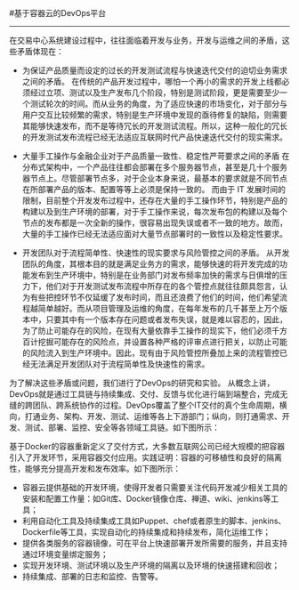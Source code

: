 #基于容器云的DevOps平台

---
在交易中心系统建设过程中，往往面临着开发与业务，开发与运维之间的矛盾，这些矛盾体现在：


-  为保证产品质量而设定的过长的开发测试流程与快速迭代交付的迫切业务需求之间的矛盾。
在传统的产品开发过程中，哪怕一个再小的需求的开发上线都必须经过立项、测试以及生产发布几个阶段，特别是测试阶段，更是需要至少一个测试轮次的时间。而从业务的角度，为了适应快速的市场变化，对于部分与用户交互比较频繁的需求，特别是生产环境中发现的亟待修复的缺陷，则需要其能够快速发布，而不是等待冗长的开发测试流程。所以，这种一般化的冗长的开发测试发布流程已经无法适应互联网时代产品快速迭代交付的现实需求。


- 大量手工操作与金融企业对于产品质量一致性、稳定性严苛要求之间的矛盾
在分布式架构中，一个产品往往都会部署在多个服务器节点，甚至是几十个服务器节点上。尽管部署节点多，对于企业本身来说，最基本的要求就是不同节点在所部署产品的版本、配置等等上必须是保持一致的。 而由于 IT 发展时间的限制，目前整个开发发布过程中，还存在大量的手工操作环节，特别是产品的构建以及到生产环境的部署，对于手工操作来说，每次发布包的构建以及每个节点的发布都是一次全新的操作，很容易出现失误或者不一致的地方。故而，大量的手工操作已经无法适应面对大量节点部署时的一致性以及稳定性要求。


- 开发团队对于流程简单性、快速性的现实要求与风险管控之间的矛盾。
从开发团队的角度，其根本目的就是满足业务方的需求，能够快速的将开发完成的功能发布到生产环境中，特别是在业务部门对发布频率加快的需求与日俱增的压力下，他们对于开发测试发布流程中所存在的各个管控点就往往颇具怨言，认为有些把控环节不仅延缓了发布时间，而且还浪费了他们的时间，他们希望流程越简单越好。而从项目管理及运维的角度，在每年发布的几千甚至上万个版本中，只要其中有一个版本存在问题或者发布失误，就是难以容忍的，因此，为了防止可能存在的风险，在现有大量依靠手工操作的现实下，他们必须千方百计挖掘可能存在的风险点，并设置各种严格的评审点进行把关，以防止可能的风险流入到生产环境中。因此，现有由于风险管控所叠加上来的流程管控已经无法满足开发团队对于流程简单性及快速性的需求。

为了解决这些矛盾或问题，我们进行了DevOps的研究和实验。
从概念上讲，DevOps就是通过工具链与持续集成、交付、反馈与优化进行端到端整合，完成无缝的跨团队、跨系统协作的过程。DevOps覆盖了整个IT交付的真个生命周期，横向，打通业务、架构、开发、测试、运维等各上下游部门；纵向，则打通需求、开发、测试、部署、监控、安全等各领域工具链。如下图所示：



基于Docker的容器重新定义了交付方式，大多数互联网公司已经大规模的把容器引入了开发环节，采用容器交付应用。实践证明：容器的可移植性和良好的隔离性，能够充分提高开发和发布效率。如下图所示：




- 容器云提供基础的开发环境，使得开发者只需要关注代码开发减少相关工具的安装和配置工作量：如Git库、Docker镜像仓库、禅道、wiki、jenkins等工具；
- 利用自动化工具及持续集成工具如Puppet、chef或者原生的脚本、jenkins、Dockerfile等工具，实现自动化的持续集成和持续发布，简化运维工作；
- 提供各类服务的容器镜像，可在平台上快速部署开发所需要的服务，并且支持通过环境变量绑定服务；
- 实现开发环境、测试环境以及生产环境的隔离以及环境的快速搭建和回收；
- 持续集成、部署的日志和监控、告警等。

